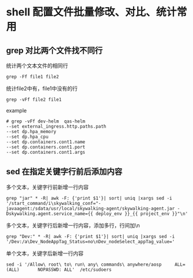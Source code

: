 # shell 配置文件批量修改、对比、统计常用
## grep 对比两个文件找不同行
统计两个文本文件的相同行
```
grep -Ff file1 file2
```
统计file2中有，file1中没有的行
```
grep -vFf file2 file1
```
example
```
# grep -vFf dev-helm  qas-helm
--set external_ingress.http.paths.path
--set dp.hpa_memory
--set dp.hpa_cpu
--set dp.containers.cont1.name
--set dp.containers.cont1.port
--set dp.containers.cont1.args
```

## sed 在指定关键字行前后添加内容
多个文本，关键字行前新增一行内容
```
grep "jar" * -R| awk -F: {'print $1'}| sort| uniq |xargs sed -i '/start_command/i\skywalking_conf="-javaagent:/sdata/usr/local/skywalking-agent/skywalking-agent.jar -Dskywalking.agent.service_name={{ deploy_env }}_{{ project_env }}"\n'
```
多个文本，关键字行后新增一行内容，添加多行，行间加\n
```
grep "Dev:" * -R| awk -F: {'print $1'}| sort| uniq |xargs sed -i '/Dev:/a\Dev_NodeAppTag_Status=no\nDev_nodeSelect_appTag_value='
```
单个文本，关键字后新增一行内容
```
sed -i '/Allow\ root\ to\ run\ any\ commands\ anywhere/aosp     ALL=(ALL)       NOPASSWD: ALL'  /etc/sudoers
```

